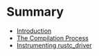 # Summary

- [Introduction](./introduction.md)
- [The Compilation Process](./compilation_process.md)
- [Instrumenting rustc_driver](./rustc_driver.md)
